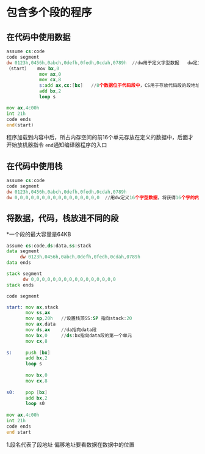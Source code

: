 包含多个段的程序
========
在代码中使用数据
-------
```asm
assume cs:code
code segment
dw 0123h,0456h,0abch,0defh,0fedh,0cdah,0789h  //dw用于定义字型数据   dw定义的数据位于代码段最开始，所以偏移地址为0
（start）   mov bx,0
            mov ax,0
            mov cx,8
            s:add ax,cx:[bx]   //8个数据位于代码段中，CS用于存放代码段的段地址
            add bx,2
            loop s

mov ax,4c00h
int 21h
code ends
end(start)
```

程序加载到内容中后，所占内存空间的前16个单元存放在定义的数据中，后面才开始放机器指令
`end`通知编译器程序的入口

在代码中使用栈
-------
```asm
assume cs:code
code segment
dw 0123h,0456h,0abch,0defh,0fedh,0cdah,0789h 
dw 0,0,0,0,0,0,0,0,0,0,0,0,0,0,0,0  //用dw定义16个字型数据，将获得16个字的内存空间，存放之前的16个数据，后面的程序把这段空间当作栈
```

将数据，代码，栈放进不同的段
--------
*一个段的最大容量是64KB
```asm
assume cs:code,ds:data,ss:stack
data segment
     dw 0123h,0456h,0abch,0defh,0fedh,0cdah,0789h 
data ends

stack segment
      dw 0,0,0,0,0,0,0,0,0,0,0,0,0,0,0,0
stack ends

code segment

start: mov ax,stack
       mov ss,ax
       mov sp,20h   //设置栈顶SS:SP 指向stack:20
       mov ax,data
       mov ds,ax    //da指向data段
       mov bx,0     //ds:bx指向data段的第一个单元
       mov cx,8
       
s:     push [bx]
       add bx,2
       loop s
       
       mov bx,0
       mov cx,8
       
s0:    pop [bx]
       add bx,2
       loop s0
       
mov ax,4c00h
int 21h
code ends
end start
```
1.段名代表了段地址 偏移地址要看数据在数据中的位置
       
       

